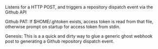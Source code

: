 Listens for a HTTP POST, and triggers a repository dispatch event via the Github API

Github PAT:
If  $HOME/.ghtoken exists, access token is read from that file, otherwise prompt on startup for access token from stdin. 

Genesis: This is a a quick and dirty way to glue a generic ghost webhook post to generating a Github repository dispatch event.
